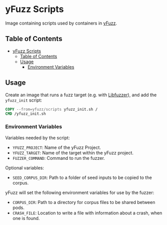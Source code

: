 # yFuzz Scripts

Image containing scripts used by containers in [yFuzz](https://github.com/yahoo/yfuzz).

## Table of Contents
- [yFuzz Scripts](#yfuzz-scripts)
  - [Table of Contents](#table-of-contents)
  - [Usage](#usage)
    - [Environment Variables](#environment-variables)

## Usage

Create an image that runs a fuzz target (e.g. with [Libfuzzer](https://llvm.org/docs/LibFuzzer.html)), and add the `yfuzz_init` script:

```Dockerfile
COPY --from=yfuzz/scripts yfuzz_init.sh /
CMD /yfuzz_init.sh
```

### Environment Variables

Variables needed by the script:
* `YFUZZ_PROJECT`: Name of the yFuzz Project.
* `YFUZZ_TARGET`: Name of the target within the yFuzz project.
* `FUZZER_COMMAND`: Command to run the fuzzer.

Optional variables:
* `SEED_CORPUS_DIR`: Path to a folder of seed inputs to be copied to the corpus.

yFuzz will set the following environment variables for use by the fuzzer:
* `CORPUS_DIR`: Path to a directory for corpus files to be shared between pods.
* `CRASH_FILE`: Location to write a file with information about a crash, when one is found.
